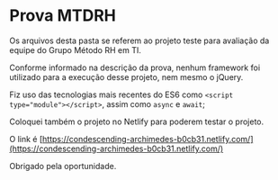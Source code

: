 # Prova MTDRH

Os arquivos desta pasta se referem ao projeto teste para avaliação da equipe do Grupo Método RH em TI.

Conforme informado na descrição da prova, nenhum framework foi utilizado para a execução desse projeto, nem mesmo o jQuery.

Fiz uso das tecnologias mais recentes do ES6 como `<script type="module"></script>`, assim como `async` e `await`;

Coloquei também o projeto no Netlify para poderem testar o projeto.

O link é [https://condescending-archimedes-b0cb31.netlify.com/](https://condescending-archimedes-b0cb31.netlify.com/)

Obrigado pela oportunidade.